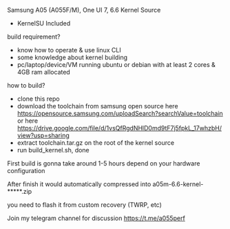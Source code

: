 Samsung A05 (A055F/M), One UI 7, 6.6 Kernel Source
- KernelSU Included

build requirement?
- know how to operate & use linux CLI
- some knowledge about kernel building
- pc/laptop/device/VM running ubuntu or debian with at least 2 cores & 4GB ram allocated 

how to build?
- clone this repo
- download the toolchain from samsung open source here https://opensource.samsung.com/uploadSearch?searchValue=toolchain or here https://drive.google.com/file/d/1vsQfRgdNHlD0md9tF7j5fpkL_17whzbH/view?usp=sharing
- extract toolchain.tar.gz on the root of the kernel source
- run build_kernel.sh, done

First build is gonna take around 1-5 hours depend on your hardware configuration

After finish it would automatically compressed into a05m-6.6-kernel-*****.zip

you need to flash it from custom recovery (TWRP, etc)

Join my telegram channel for discussion https://t.me/a055perf
